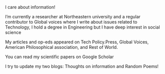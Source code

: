 
I care about information!
 
I’m currently a researcher at Northeastern university and a regular contributor to Global voices where I write about issues related to Technology, I hold a degree in Engineering but I have deep interest in social science
 
 
 
My articles and op-eds appeared on Tech Policy.Press, Global Voices, American Philosophical association, and Rest of World. 
 
 
 
You can  read my scientific papers on Google Scholar 
 
 
 
I try to update my two blogs: Thoughts on information and Random Poems! 

 
 
 
 
 
